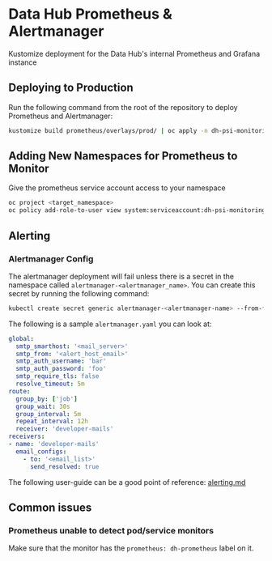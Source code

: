 # Data Hub Prometheus & Alertmanager

Kustomize deployment for the Data Hub's internal Prometheus and Grafana instance

## Deploying to Production

Run the following command from the root of the repository to deploy Prometheus and Alertmanager:

```bash
kustomize build prometheus/overlays/prod/ | oc apply -n dh-psi-monitoring -f -
```

## Adding New Namespaces for Prometheus to Monitor

Give the prometheus service account access to your namespace

```bash
oc project <target_namespace>
oc policy add-role-to-user view system:serviceaccount:dh-psi-monitoring:monitoring-sa
```

## Alerting

### Alertmanager Config

The alertmanager deployment will fail unless there is a secret in the namespace called `alertmanager-<alertmanager_name>`.
You can create this secret by running the following command:

```bash
kubectl create secret generic alertmanager-<alertmanager-name> --from-file=alertmanager.yaml
```

The following is a sample `alertmanager.yaml` you can look at:

```yaml
global:
  smtp_smarthost: '<mail_server>'
  smtp_from: '<alert_host_email>'
  smtp_auth_username: 'bar'
  smtp_auth_password: 'foo'
  smtp_require_tls: false
  resolve_timeout: 5m
route:
  group_by: ['job']
  group_wait: 30s
  group_interval: 5m
  repeat_interval: 12h
  receiver: 'developer-mails'
receivers:
- name: 'developer-mails'
  email_configs:
    - to: '<email_list>'
      send_resolved: true
```

The following user-guide can be a good point of reference: [alerting.md](https://github.com/coreos/prometheus-operator/blob/master/Documentation/user-guides/alerting.md)

## Common issues

### Prometheus unable to detect pod/service monitors

Make sure that the monitor has the `prometheus: dh-prometheus` label on it.
